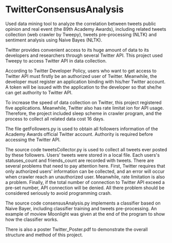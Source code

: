 # TwitterConsensusAnalysis
Used data mining tool to analyze the correlation between tweets public opinion and real event (the 89th Academy Awards), including related tweets collection (web crawler by Tweepy), tweets pre-processing (NLTK) and sentiment analysis using Naive Bayes (NLTK).

Twitter provides convenient access to its huge amount of data to its developers and researchers through several Twitter API. This project used Tweepy to access Twitter API in data collection.

According to Twitter Developer Policy, users who want to get access to Twitter API must firstly be an authorized user of Twitter. Meanwhile, the developer must register an application binding with his/her Twitter account. A token will be issued with the application to the developer so that she/he can get authority to Twitter API.

To increase the speed of data collection on Twitter, this project registered five applications. Meanwhile, Twitter also has rate limitat ion for API usage. Therefore, the project included sleep scheme in crawler program, and the process to collect all related data cost 16 days.

The file getFollowers.py is used to obtain all followers information of the Academy Awards official Twitter account. Authority is required before accessing the Twitter API.

The source code tweetsCollector.py is used to collect all tweets ever posted by these followers. Users’ tweets were stored in a local file. Each users's statuses_count and friends_count are recorded with tweets. There are several problems that need to pay attention here. First, Twitter requires that only authorized users' information can be collected, and an error will occur when crawler reach an unauthorized user. Meanwhile, rate limitation is also a problem. Finally, if the total number of connection to Twitter API exceed a pre-set number, API connection will be denied. All there problem should be considered seriously to avoid programming crash.

The source code consensusAnalysis.py implements a classifier based on Naive Bayer, including classifier training and tweets pre-processing. An example of moview Moonlight was given at the end of the program to show how the classifier works.

There is also a poster Twitter_Poster.pdf to demonstrate the overall structure and method of this project.
